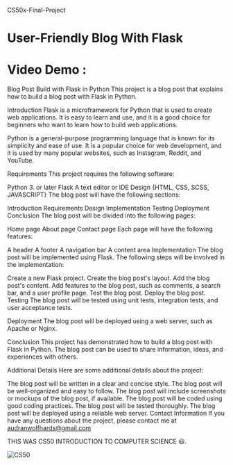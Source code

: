  CS50x-Final-Project
# User-Friendly Blog With Flask
# Video Demo : 

Blog Post Build with Flask in Python
This project is a blog post that explains how to build a blog post with Flask in Python.

Introduction
Flask is a microframework for Python that is used to create web applications. It is easy to learn and use, and it is a good choice for beginners who want to learn how to build web applications.

Python is a general-purpose programming language that is known for its simplicity and ease of use. It is a popular choice for web development, and it is used by many popular websites, such as Instagram, Reddit, and YouTube.

Requirements
This project requires the following software:

Python 3. or later
Flask
A text editor or IDE
Design {HTML, CSS, SCSS, JAVASCRIPT}
The blog post will have the following sections:

Introduction
Requirements
Design
Implementation
Testing
Deployment
Conclusion
The blog post will be divided into the following pages:

Home page
About page
Contact page
Each page will have the following features:

A header
A footer
A navigation bar
A content area
Implementation
The blog post will be implemented using Flask. The following steps will be involved in the implementation:

Create a new Flask project.
Create the blog post's layout.
Add the blog post's content.
Add features to the blog post, such as comments, a search bar, and a user profile page.
Test the blog post.
Deploy the blog post.
Testing
The blog post will be tested using unit tests, integration tests, and user acceptance tests.

Deployment
The blog post will be deployed using a web server, such as Apache or Nginx.

Conclusion
This project has demonstrated how to build a blog post with Flask in Python. The blog post can be used to share information, ideas, and experiences with others.

Additional Details
Here are some additional details about the project:

The blog post will be written in a clear and concise style.
The blog post will be well-organized and easy to follow.
The blog post will include screenshots or mockups of the blog post, if available.
The blog post will be coded using good coding practices.
The blog post will be tested thoroughly.
The blog post will be deployed using a reliable web server.
Contact Information
If you have any questions about the project, please contact me at audranwolfhards@gmail.com

THIS WAS CS50 INTRODUCTION TO COMPUTER SCIENCE 😃.

![CS50](https://github.com/Audran-wol/CS50x-Final-Project/assets/91311465/c9a954e7-4417-4aab-8f59-065301621a33)
